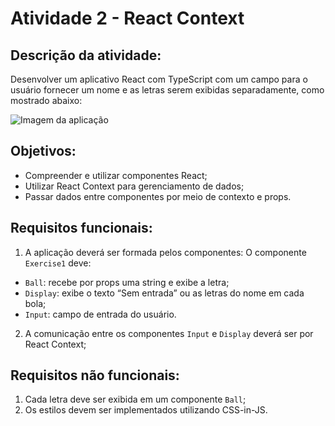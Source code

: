 # Atividade 2 - React Context

## Descrição da atividade: 
Desenvolver um aplicativo React com TypeScript com um campo para o usuário fornecer um nome e as letras serem exibidas separadamente, como mostrado abaixo:

![Imagem da aplicação](/src/assets/context.png)

## Objetivos:
- Compreender e utilizar componentes React;
- Utilizar React Context para gerenciamento de dados;
- Passar dados entre componentes por meio de contexto e props.

## Requisitos funcionais:
1. A aplicação deverá ser formada pelos componentes: O componente `Exercise1` deve:
  - `Ball`: recebe por props uma string e exibe a letra;
  - `Display`: exibe o texto “Sem entrada” ou as letras do nome em cada bola;
  - `Input`: campo de entrada do usuário.
2. A comunicação entre os componentes `Input` e `Display` deverá ser por React Context;

## Requisitos não funcionais:
1. Cada letra deve ser exibida em um componente `Ball`;
2. Os estilos devem ser implementados utilizando CSS-in-JS.